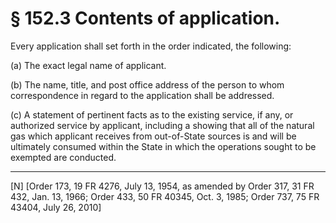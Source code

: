 # § 152.3   Contents of application.

Every application shall set forth in the order indicated, the following: 


(a) The exact legal name of applicant. 


(b) The name, title, and post office address of the person to whom correspondence in regard to the application shall be addressed. 


(c) A statement of pertinent facts as to the existing service, if any, or authorized service by applicant, including a showing that all of the natural gas which applicant receives from out-of-State sources is and will be ultimately consumed within the State in which the operations sought to be exempted are conducted. 



---

[N] [Order 173, 19 FR 4276, July 13, 1954, as amended by Order 317, 31 FR 432, Jan. 13, 1966; Order 433, 50 FR 40345, Oct. 3, 1985; Order 737, 75 FR 43404, July 26, 2010] 




